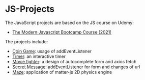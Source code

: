 # JS-Projects
 
The JavaScript projects are based on the JS course on Udemy: 
 - [The Modern Javascript Bootcamp Course (2021)](https://www.udemy.com/course/javascript-beginners-complete-tutorial/)

The projects include:
 - [Coin Game](https://github.com/hansxiao7/JS-Projects/tree/main/Coin_Game): usage of addEventListener
 - [Timer](https://github.com/hansxiao7/JS-Projects/tree/main/Timer): an interactive timer
 - [Movie fighter](https://github.com/hansxiao7/JS-Projects/tree/main/Movie%20Fight): a design of autocomplete form and axios fetch
 - [Secret Message](https://github.com/hansxiao7/JS-Projects/tree/main/Secrete%20Msg): addEventListener for form and changes of url
 - [Maze](https://github.com/hansxiao7/JS-Projects/tree/main/Maze): application of matter-js 2D physics engine
